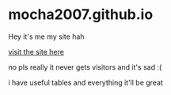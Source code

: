 # mocha2007.github.io
Hey it's me my site hah

[visit the site here](https://mocha2007.github.io)

no pls really it never gets visitors and it's sad :(

i have useful tables and everything it'll be great